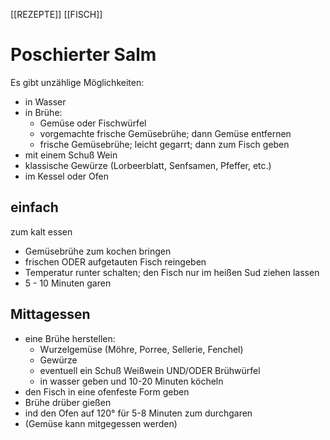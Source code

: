 [[REZEPTE]]  [[FISCH]]

# Poschierter Salm
Es gibt unzählige Möglichkeiten:
  - in Wasser
  - in Brühe:
      - Gemüse oder Fischwürfel
      - vorgemachte frische Gemüsebrühe; dann Gemüse entfernen
      - frische Gemüsebrühe; leicht gegarrt; dann zum Fisch geben
  - mit einem Schuß Wein
  - klassische Gewürze (Lorbeerblatt, Senfsamen, Pfeffer, etc.)
  - im Kessel oder Ofen

## einfach
zum kalt essen
- Gemüsebrühe zum kochen bringen
- frischen ODER aufgetauten Fisch reingeben
- Temperatur runter schalten; den Fisch nur im heißen Sud ziehen lassen
- 5 - 10 Minuten garen


## Mittagessen
- eine Brühe herstellen:
    - Wurzelgemüse (Möhre, Porree, Sellerie, Fenchel)
    - Gewürze
    - eventuell ein Schuß Weißwein UND/ODER Brühwürfel
    - in wasser geben und 10-20 Minuten köcheln
- den Fisch in eine ofenfeste Form geben
- Brühe drüber gießen
- ind den Ofen auf 120° für 5-8 Minuten zum durchgaren
- (Gemüse kann mitgegessen werden)
